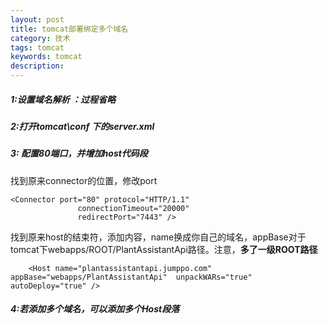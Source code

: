 ```yaml
---
layout: post
title: tomcat部署绑定多个域名
category: 技术
tags: tomcat
keywords: tomcat 
description:
---
```


##### 1:设置域名解析 ：过程省略

##### 2:打开tomcat\conf 下的server.xml

##### 3: 配置80端口，并增加host代码段

找到原来connector的位置，修改port</br>
````
<Connector port="80" protocol="HTTP/1.1"
               connectionTimeout="20000"
               redirectPort="7443" />
````

找到原来host的结束符，添加内容，name换成你自己的域名，appBase对于tomcat下webapps/ROOT/PlantAssistantApi路径。注意，**多了一级ROOT路径**
</br>
````
    <Host name="plantassistantapi.jumppo.com"  appBase="webapps/PlantAssistantApi"  unpackWARs="true" autoDeploy="true" />
````

##### 4:若添加多个域名，可以添加多个Host段落